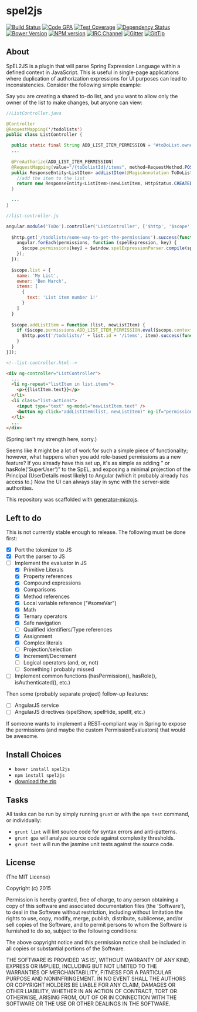 # spel2js
[![Build Status][build-image]][build-url]
[![Code GPA][gpa-image]][gpa-url]
[![Test Coverage][coverage-image]][coverage-url]
[![Dependency Status][depstat-image]][depstat-url]
[![Bower Version][bower-image]][bower-url]
[![NPM version][npm-image]][npm-url]
[![IRC Channel][irc-image]][irc-url]
[![Gitter][gitter-image]][gitter-url]
[![GitTip][tip-image]][tip-url]

## About

SpEL2JS is a plugin that will parse Spring Expression Language within a defined context in JavaScript. This is useful
in single-page applications where duplication of authorization expressions for UI purposes can lead to inconsistencies.
Consider the following simple example:

Say you are creating a shared to-do list, and you want to allow only the owner of the list to make changes, but anyone can view: 

```java
//ListController.java

@Controller
@RequestMapping('/todolists')
public class ListController {

  public static final String ADD_LIST_ITEM_PERMISSION = "#toDoList.owner == principal.name";  
  ...
  
  @PreAuthorize(ADD_LIST_ITEM_PERMISSION)
  @RequestMapping(value="/{toDolistId}/items", method=RequestMethod.POST)
  public ResponseEntity<ListItem> addListItem(@MagicAnnotation ToDoList toDoList, @RequestBody ListItem newListItem) {
    //add the item to the list
    return new ResponseEntity<ListItem>(newListItem, HttpStatus.CREATED);
  }

  ...
}
```

```javascript
//list-controller.js

angular.module('ToDo').controller('ListController', ['$http', '$scope', '$window', function ($http, $scope, $window) {
  
  $http.get('/todolists/some-way-to-get-the-permissions').success(function (permissions) {
    angular.forEach(permissions, function (spelExpression, key) {
      $scope.permissions[key] = $window.spelExpressionParser.compile(spelExpression);
    });
  });
  
  $scope.list = {
    name: 'My List',
    owner: 'Ben March',
    items: [
      {
        text: 'List item number 1!'
      }
    ]
  }
  
  $scope.addListItem = function (list, newListItem) {
    if ($scope.permissions.ADD_LIST_ITEM_PERMISSION.eval($scope.context)) {
      $http.post('/todolists/' + list.id + '/items', item).success(function () {...});  
    }
  }
}]);
```

```html
<!--list-controller.html-->

<div ng-controller="ListController">
  ...
  <li ng-repeat="listItem in list.items">
    <p>{{listItem.text}}</p>
  </li>
  <li class="list-actions">
    <input type="text" ng-model="newListItem.text" />
    <button ng-click="addListItem(list, newListItem)" ng-if="permissions.ADD_LIST_ITEM_PERMISSION.eval(context)">Add</button>
  </li>
  ...
</div>
```
(Spring isn't my strength here, sorry.)

Seems like it might be a lot of work for such a simple piece of functionality; however, what happens when you add role-based
permissions as a new feature? If you already have this set up, it's as simple as adding " or hasRole('SuperUser')" to 
the SpEL, and exposing a minimal projection of the Principal (UserDetails most likely) to Angular (which it probably already
has access to.) Now the UI can always stay in sync with the server-side authorities. 

This repository was scaffolded with [generator-microjs](https://github.com/daniellmb/generator-microjs).

## Left to do

This is not currently stable enough to release. The following must be done first:

- [x] Port the tokenizer to JS
- [x] Port the parser to JS
- [ ] Implement the evaluator in JS
  - [x] Primitive Literals
  - [x] Property references
  - [x] Compound expressions
  - [x] Comparisons
  - [x] Method references
  - [x] Local variable reference ("#someVar")
  - [x] Math
  - [x] Ternary operators
  - [x] Safe navigation
  - [ ] Qualified identifiers/Type references
  - [x] Assignment
  - [x] Complex literals
  - [ ] Projection/selection
  - [x] Increment/Decrement
  - [ ] Logical operators (and, or, not)
  - [ ] Something I probably missed
- [ ] Implement common functions (hasPermission(), hasRole(), isAuthenticated(), etc.)

Then some (probably separate project) follow-up features:

- [ ] AngularJS service
- [ ] AngularJS directives (spelShow, spelHide, spelIf, etc.)

If someone wants to implement a REST-compliant way in Spring to expose the permissions (and maybe the custom
PermissionEvaluators) that would be awesome.


## Install Choices
- `bower install spel2js`
- `npm install spel2js`
- [download the zip](https://github.com/benmarch/spel2js/archive/master.zip)

## Tasks

All tasks can be run by simply running `grunt` or with the `npm test` command, or individually:

  * `grunt lint` will lint source code for syntax errors and anti-patterns.
  * `grunt gpa` will analyze source code against complexity thresholds.
  * `grunt test` will run the jasmine unit tests against the source code.

## License

(The MIT License)

Copyright (c) 2015  

Permission is hereby granted, free of charge, to any person obtaining
a copy of this software and associated documentation files (the
'Software'), to deal in the Software without restriction, including
without limitation the rights to use, copy, modify, merge, publish,
distribute, sublicense, and/or sell copies of the Software, and to
permit persons to whom the Software is furnished to do so, subject to
the following conditions:

The above copyright notice and this permission notice shall be
included in all copies or substantial portions of the Software.

THE SOFTWARE IS PROVIDED 'AS IS', WITHOUT WARRANTY OF ANY KIND,
EXPRESS OR IMPLIED, INCLUDING BUT NOT LIMITED TO THE WARRANTIES OF
MERCHANTABILITY, FITNESS FOR A PARTICULAR PURPOSE AND NONINFRINGEMENT.
IN NO EVENT SHALL THE AUTHORS OR COPYRIGHT HOLDERS BE LIABLE FOR ANY
CLAIM, DAMAGES OR OTHER LIABILITY, WHETHER IN AN ACTION OF CONTRACT,
TORT OR OTHERWISE, ARISING FROM, OUT OF OR IN CONNECTION WITH THE
SOFTWARE OR THE USE OR OTHER DEALINGS IN THE SOFTWARE.



[build-url]: https://travis-ci.org/benmarch/spel2js
[build-image]: http://img.shields.io/travis/benmarch/spel2js.png

[gpa-url]: https://codeclimate.com/github/benmarch/spel2js
[gpa-image]: https://codeclimate.com/github/benmarch/spel2js.png

[coverage-url]: https://codeclimate.com/github/benmarch/spel2js/code?sort=covered_percent&sort_direction=desc
[coverage-image]: https://codeclimate.com/github/benmarch/spel2js/coverage.png

[depstat-url]: https://david-dm.org/benmarch/spel2js
[depstat-image]: https://david-dm.org/benmarch/spel2js.png?theme=shields.io

[issues-url]: https://github.com/benmarch/spel2js/issues
[issues-image]: http://img.shields.io/github/issues/benmarch/spel2js.png

[bower-url]: http://bower.io/search/?q=spel2js
[bower-image]: https://badge.fury.io/bo/spel2js.png

[downloads-url]: https://www.npmjs.org/package/spel2js
[downloads-image]: http://img.shields.io/npm/dm/spel2js.png

[npm-url]: https://www.npmjs.org/package/spel2js
[npm-image]: https://badge.fury.io/js/spel2js.png

[irc-url]: http://webchat.freenode.net/?channels=spel2js
[irc-image]: http://img.shields.io/badge/irc-%23spel2js-brightgreen.png

[gitter-url]: https://gitter.im/benmarch/spel2js
[gitter-image]: http://img.shields.io/badge/gitter-benmarch/spel2js-brightgreen.png

[tip-url]: https://www.gittip.com/benmarch
[tip-image]: http://img.shields.io/gittip/benmarch.png
